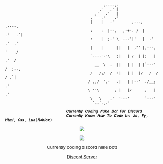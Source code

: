 ```
                                             ,----,.                          
                                           ,'   ,' |                          
                                         ,'   .'   |                          
                                       ,----.'    .'                          
                                       |    |   .'        ,---,        ,----, 
                                       :    :  |--,   ,-+-. /  |     .'   .`| 
                                       :    |  ;.' \ ,--.'|'   |  .'   .'  .' 
                                       |    |      ||   |  ,"' |,---, '   ./  
                                       `----'.'\   ;|   | /  | |;   | .'  /   
                                         __  \  .  ||   | |  | |`---' /  ;--, 
                                       /   /\/  /  :|   | |  |/   /  /  / .`| 
                                      / ,,/  ',-   .|   | |--'  ./__;     .'  
                                      \ ''\       ; |   |/      ;   |  .'     
                                       \   \    .'  '---'       `---'         
                                        `--`-,-'                              

                            𝑪𝒖𝒓𝒓𝒆𝒏𝒕𝒍𝒚 𝑪𝒐𝒅𝒊𝒏𝒈 𝑵𝒖𝒌𝒆 𝑩𝒐𝒕 𝑭𝒐𝒓 𝑫𝒊𝒔𝒄𝒐𝒓𝒅
                            𝑪𝒖𝒓𝒓𝒆𝒏𝒕𝒍𝒚 𝑲𝒏𝒐𝒘 𝑯𝒐𝒘 𝑻𝒐 𝑪𝒐𝒅𝒆 𝑰𝒏: 𝑱𝒔, 𝑷𝒚, 𝑯𝒕𝒎𝒍, 𝑪𝒔𝒔, 𝑳𝒖𝒂(𝑹𝒐𝒃𝒍𝒐𝒙)
```

<p align="center">  
<img src="https://tenor.com/view/lilpeep-liltracy-gbc-gif-9838490">
</p>
<p align="center">  
    <p align="center">
  <img src="https://discord.c99.nl/widget/theme-1/957438978573885451.png"/>
</p>
<p align="center">
Currently coding discord nuke bot!
<p align="center">
    <a href="https://discord.gg/EGjXbqBnPK">Discord Server</a>

